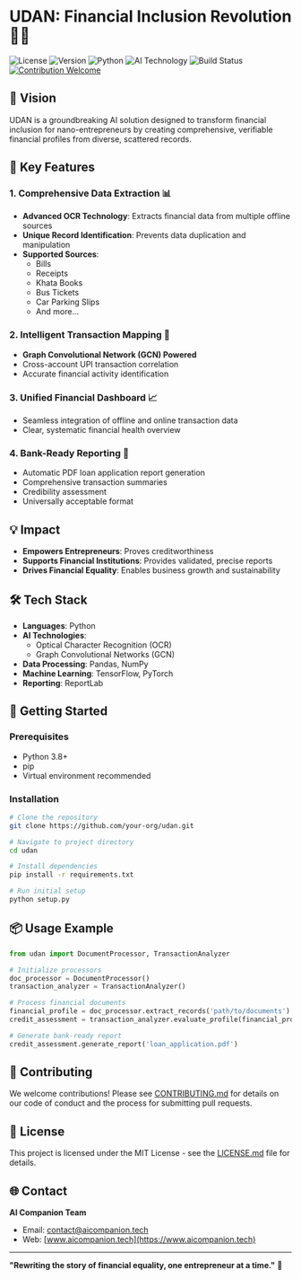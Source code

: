 # UDAN: Financial Inclusion Revolution 🚀💡

![License](https://img.shields.io/badge/License-MIT-green.svg)
![Version](https://img.shields.io/badge/Version-1.0.0-blue.svg)
![Python](https://img.shields.io/badge/Python-3.8+-orange.svg)
![AI Technology](https://img.shields.io/badge/AI-OCR%20%26%20GCN-blueviolet)
![Build Status](https://img.shields.io/badge/Build-Passing-brightgreen.svg)
[![Contribution Welcome](https://img.shields.io/badge/Contributions-Welcome-brightgreen.svg)](CONTRIBUTING.md)

## 🌟 Vision

UDAN is a groundbreaking AI solution designed to transform financial inclusion for nano-entrepreneurs by creating comprehensive, verifiable financial profiles from diverse, scattered records.

## 🔑 Key Features

### 1. Comprehensive Data Extraction 📊
- **Advanced OCR Technology**: Extracts financial data from multiple offline sources
- **Unique Record Identification**: Prevents data duplication and manipulation
- **Supported Sources**: 
  - Bills
  - Receipts
  - Khata Books
  - Bus Tickets
  - Car Parking Slips
  - And more...

### 2. Intelligent Transaction Mapping 🔗
- **Graph Convolutional Network (GCN) Powered**
- Cross-account UPI transaction correlation
- Accurate financial activity identification

### 3. Unified Financial Dashboard 📈
- Seamless integration of offline and online transaction data
- Clear, systematic financial health overview

### 4. Bank-Ready Reporting 📄
- Automatic PDF loan application report generation
- Comprehensive transaction summaries
- Credibility assessment
- Universally acceptable format

## 💡 Impact

- **Empowers Entrepreneurs**: Proves creditworthiness
- **Supports Financial Institutions**: Provides validated, precise reports
- **Drives Financial Equality**: Enables business growth and sustainability

## 🛠 Tech Stack

- **Languages**: Python
- **AI Technologies**: 
  - Optical Character Recognition (OCR)
  - Graph Convolutional Networks (GCN)
- **Data Processing**: Pandas, NumPy
- **Machine Learning**: TensorFlow, PyTorch
- **Reporting**: ReportLab

## 🚀 Getting Started

### Prerequisites
- Python 3.8+
- pip
- Virtual environment recommended

### Installation

```bash
# Clone the repository
git clone https://github.com/your-org/udan.git

# Navigate to project directory
cd udan

# Install dependencies
pip install -r requirements.txt

# Run initial setup
python setup.py
```

## 📦 Usage Example

```python
from udan import DocumentProcessor, TransactionAnalyzer

# Initialize processors
doc_processor = DocumentProcessor()
transaction_analyzer = TransactionAnalyzer()

# Process financial documents
financial_profile = doc_processor.extract_records('path/to/documents')
credit_assessment = transaction_analyzer.evaluate_profile(financial_profile)

# Generate bank-ready report
credit_assessment.generate_report('loan_application.pdf')
```

## 🤝 Contributing

We welcome contributions! Please see [CONTRIBUTING.md](CONTRIBUTING.md) for details on our code of conduct and the process for submitting pull requests.

## 📄 License

This project is licensed under the MIT License - see the [LICENSE.md](LICENSE.md) file for details.

## 🌐 Contact

**AI Companion Team**
- Email: contact@aicompanion.tech
- Web: [www.aicompanion.tech](https://www.aicompanion.tech)

---

**"Rewriting the story of financial equality, one entrepreneur at a time."** 🌟
